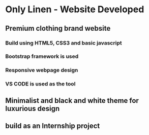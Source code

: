 # Only Linen - Website Developed
## Premium clothing brand website

### Build using HTML5, CSS3 and basic javascript 
### Bootstrap framework is used
### Responsive webpage design 
### VS CODE is used as the tool


## Minimalist and black and white theme for luxurious design

## build as an Internship project

